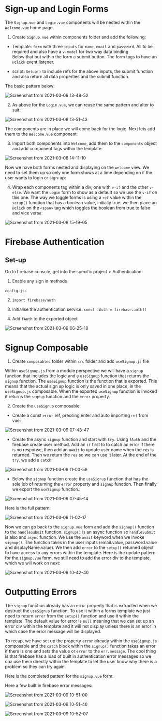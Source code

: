 # Sign-up and Login Forms

The `Signup.vue` and `Login.vue` components will be nested within the `Welcome.vue` home page.

1. Create `Signup.vue` within components folder and add the following:

- Template: `form` with three `inputs` for `name`, `email` and `password`. All to be required and also have a `v-model` for two way data binding.  
Below that but within the form a submit button.  The form tags to have an `@click` event listener. 

- script: `Setup()` to include refs for the above inputs, the submit function and also return all data properties and the submit function.

The basic pattern below:

![Screenshot from 2021-03-08 13-48-52](https://user-images.githubusercontent.com/73107656/110330040-35c98580-8015-11eb-8ee8-4e09c949f43b.png)

2. As above for the `Login.vue`, we can reuse the same pattern and alter to suit:

![Screenshot from 2021-03-08 13-51-43](https://user-images.githubusercontent.com/73107656/110330213-6dd0c880-8015-11eb-92f9-057fdfd776c0.png)

The components are in place we will come back for the logic.  Next lets add them to the `Welcome.vue` component:

3. Import both components into `Welcome`, add them to the `components` object and add component tags within the template:

![Screenshot from 2021-03-08 14-11-10](https://user-images.githubusercontent.com/73107656/110332362-24ce4380-8018-11eb-98bf-b95bb04b3159.png)

Now we have both forms nested and displaying on the `welcome` view. We need to set them up so only one form shows at a time depending on if the user wants to login or sign-up:

4. Wrap each components tag within a div, one with `v-if` and the other `v-else`.  We want the `Login` form to show as a default so we use the `v-if` on this one.  The way we toggle forms is using a `ref` value within the `setup()` function that has a boolean value, initially true.
we then place an `@click` on the `<span>` tag which toggles the boolean from true to false and vice versa: 

![Screenshot from 2021-03-08 15-19-05](https://user-images.githubusercontent.com/73107656/110340871-a5457200-8021-11eb-9d12-c87de98e2130.png)


# Firebase Authentication

 ## Set-up

 Go to firebase console, get into the specific project > Authentication:

 1. Enable any sign in methods

 `config.js`:

 2. `import firebase/auth`

 3. Initialise the authentication service: `const fAuth = firebase.auth()`

 4. Add `fAuth` to the exported object

![Screenshot from 2021-03-09 06-25-18](https://user-images.githubusercontent.com/73107656/110427836-3c510f00-80a0-11eb-8c53-ec39a8fbeccb.png) 


# Signup Composable

1. Create `composables` folder within `src` folder and add `useSignup.js` file

Within `useSignup.js` from a module perspective we will have a `signup` function that includes the logic and a `useSignup` function that returns the `signup` function.  The `useSignup` function is the function that is exported.  This means that the actual sign up logic is only saved in one place, in the `useSignup.js` composable.  When the exported `useSignup` function is invoked it returns the `signup` function and the `error` property.

2. Create the `useSignup` composable:

- Create a const `error` ref, pressing enter and auto importing `ref` from vue:

![Screenshot from 2021-03-09 07-43-47](https://user-images.githubusercontent.com/73107656/110435678-357bc980-80ab-11eb-8f1d-1b1b5b22cd34.png)

- Create the async `signup` function and start with `try`. Using `fAuth` and the firebase create user method.  Add an `if` first to to catch an error if there is no response, then add an `await` to update user name when the `res` is returned.  Then we return the `res` so we can use it later.  At the end of the `try`, we add a `catch`:

![Screenshot from 2021-03-09 11-00-59](https://user-images.githubusercontent.com/73107656/110460948-c01df200-80c6-11eb-9b04-647268133ea2.png)

- Below the `signup` function create the `useSignup` function that has the sole job of returning the `error` property and `signup` function. Then finally we export the `useSignup` function.:

![Screenshot from 2021-03-09 07-45-14](https://user-images.githubusercontent.com/73107656/110435832-678d2b80-80ab-11eb-8fc9-f5891e80494c.png)

Here is the full pattern:

![Screenshot from 2021-03-09 11-02-17](https://user-images.githubusercontent.com/73107656/110461097-ed6aa000-80c6-11eb-9d1c-01f565681230.png)

Now we can go back to the `signup.vue` form and add the `signup()` function to the `handleSubmit` function. `signup()` is an async function so `handleSubmit` is also and `async` function. We use the `await` keyword when we invoke `signup()`. The function takes in the user inputs (email.value, password.value and displayName.value).  We then add `error` to the `setup()` returned object to have access to any errors within the template. Here is the update pattern for the `signup.vue` form, we still need to add the error div to the template, which we will work on next:

![Screenshot from 2021-03-09 10-42-40](https://user-images.githubusercontent.com/73107656/110458877-2f461700-80c4-11eb-9aad-c2706895883e.png)


# Outputting Errors

The `signup` function already has an error property that is extracted when we destruct the `useSignup` function.  To use it within a forms template we just need to return `error` from the `setup()` function and use it within the template. The default value for error is `null` meaning that we can set up an error div within the template and it will not display unless there is an error in which case the error message will be displayed.

To recap, we have set up the property `error` already within the `useSignup.js` composable and the `catch` block within the `signup()` function takes an error if there is one and sets the value or `error` to the `err.message`. The cool thing is that firebase has a load of built in authentication error messages so we cna use them directly within the template to let the user know why there is a problem so they can try again.

Here is the completed pattern for the `signup.vue` form:



Here a few built in firebase error messages:

![Screenshot from 2021-03-09 10-51-00](https://user-images.githubusercontent.com/73107656/110460098-ac25c080-80c5-11eb-82d5-f2f7beb46a2b.png)

![Screenshot from 2021-03-09 10-51-40](https://user-images.githubusercontent.com/73107656/110460107-adef8400-80c5-11eb-8529-57e1038857a4.png)

![Screenshot from 2021-03-09 10-52-07](https://user-images.githubusercontent.com/73107656/110460110-afb94780-80c5-11eb-843e-330f394a19f3.png)



